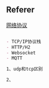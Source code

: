 ## Referer

[网络协议](https://www.cnblogs.com/linhaifeng/articles/5937962.html)


```markdown

- TCP/IP协议栈
- HTTP/H2
- Websocket
- MQTT

1、udp和tcp区别

2、

```


